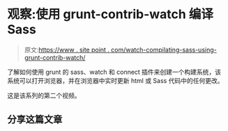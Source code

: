 # 观察:使用 grunt-contrib-watch 编译 Sass

> 原文:[https://www . site point . com/watch-compilating-sass-using-grunt-contrib-watch/](https://www.sitepoint.com/watch-compiling-sass-using-grunt-contrib-watch/)

了解如何使用 grunt 的 sass、watch 和 connect 插件来创建一个构建系统，该系统可以打开浏览器，并在浏览器中实时更新 html 或 Sass 代码中的任何更改。

这是该系列的第二个视频。

## 分享这篇文章